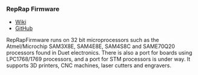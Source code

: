 ### RepRap Firmware

- <a href="https://reprap.org/wiki/RepRap_Firmware" target="_blank">Wiki</a>
- <a href="https://github.com/Duet3D/RepRapFirmware/" target="_blank">GitHub</a>

RepRapFirmware runs on 32 bit microprocessors such as the Atmel/Microchip SAM3X8E, SAM4E8E, SAM4S8C and SAME70Q20 processors found in Duet electronics. There is also a port for boards using LPC1768/1769 processors, and a port for STM processors is under way. It supports 3D printers, CNC machines, laser cutters and engravers. 
